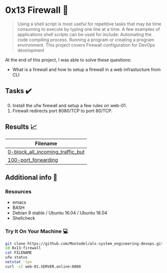 # 0x13 Firewall :wrench:

> Using a shell script is most useful for repetitive tasks that may be time consuming to execute by typing one line at a time. A few examples of applications shell scripts can be used for include: Automating the code compiling process. Running a program or creating a program environment. This project covers Firewall configuration for DevOps development

At the end of this project, I was able to solve these questions:

* What is a firewall and how to setup a firewall in a web infrastucture from CLI


## Tasks :heavy_check_mark:

0. Install the ufw firewall and setup a few rules on web-01.
1. Firewall redirects port 8080/TCP to port 80/TCP.



## Results :chart_with_upwards_trend:

| Filename |
| ------ |
| [0-block_all_incoming_traffic_but](../0x13-firewall/0-block_all_incoming_traffic_but)|
| [100-port_forwarding](../0x13-firewall/100-port_forwarding)|

## Additional info :construction:
### Resources

- emacs
- BASH
- Debian 9 stable / Ubuntu 16.04 / Ubuntu 18.04 
- Shellcheck


### Try It On Your Machine :computer:
```bash
git clone https://github.com/Montodel/alx-system_engineering-devops.git
cd 0x13-firewall
cat FILENAME
ufw status
netstat -lpn
curl -sI web-01.SERVER.online:8080
```

